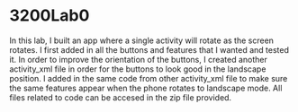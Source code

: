 # 3200Lab0
In this lab, I built an app where a single activity will rotate as the screen rotates. I first added in all the buttons and features that I wanted and tested it. In order to improve the orientation of the buttons, I created another activity_xml file in order for the buttons to look good in the landscape position. I added in the same code from other activity_xml file to make sure the same features appear when the phone rotates to landscape mode. All files related to code can be accesed in the zip file provided.
